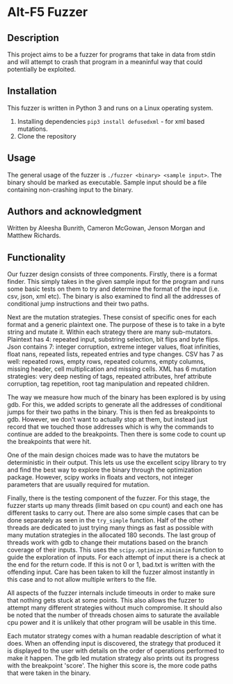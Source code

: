 # Alt-F5 Fuzzer

## Description
This project aims to be a fuzzer for programs that take in data from stdin and
will attempt to crash that program in a meaninful way that could potentially be
exploited.

## Installation
This fuzzer is written in Python 3 and runs on a Linux operating system.

1. Installing dependencies
   `pip3 install defusedxml` - for xml based mutations.
2. Clone the repository

## Usage
The general usage of the fuzzer is `./fuzzer <binary> <sample input>`. The binary
should be marked as executable. Sample input should be a file containing non-crashing
input to the binary.

## Authors and acknowledgment
Written by Aleesha Bunrith, Cameron McGowan, Jenson Morgan and Matthew Richards.

## Functionality
Our fuzzer design consists of three components. Firstly, there is a format finder. This simply takes in the given sample input for the program and runs some basic tests on them to try and determine the format of the input (i.e. csv, json, xml etc). The binary is also examined to find all the addresses of conditional jump instructions and their two paths. 

Next are the mutation strategies. These consist of specific ones for each format and a generic plaintext one. The purpose of these is to take in a byte string and mutate it. Within each strategy there are many sub-mutators. Plaintext has 4: repeated input, substring selection, bit flips and byte flips. Json contains 7: integer corruption, extreme integer values, float infinities, float nans, repeated lists, repeated entries and type changes. CSV has 7 as well: repeated rows, empty rows, repeated columns, empty columns, missing header, cell multiplication and missing cells. XML has 6 mutation strategies: very deep nesting of tags, repeated attributes, href attribute corruption, tag repetition, root tag manipulation and repeated children.

The way we measure how much of the binary has been explored is by using gdb. For this, we added scripts to generate all the addresses of conditional jumps for their two paths in the binary. This is then fed as breakpoints to gdb. However, we don't want to actually stop at them, but instead just record that we touched those addresses which is why the commands to continue are added to the breakpoints. Then there is some code to count up the breakpoints that were hit.

One of the main design choices made was to have the mutators be deterministic in their output. This lets us use the excellent scipy library to try and find the best way to explore the binary through the optimization package. However, scipy works in floats and vectors, not integer parameters that are usually required for mutation. 

Finally, there is the testing component of the fuzzer. For this stage, the fuzzer starts up many threads (limit based on cpu count) and each one has different tasks to carry out. There are also some simple cases that can be done separately as seen in the `try_simple` function. Half of the other threads are dedicated to just trying many things as fast as possible with many mutation strategies in the allocated 180 seconds. The last group of threads work with gdb to change their mutations based on the branch coverage of their inputs. This uses the `scipy.optimize.minimize` function to guide the exploration of inputs. For each attempt of input there is a check at the end for the return code. If this is not 0 or 1, bad.txt is written with the offending input. Care has been taken to kill the fuzzer almost instantly in this case and to not allow multiple writers to the file. 

All aspects of the fuzzer internals include timeouts in order to make sure that nothing gets stuck at some points. This also allows the fuzzer to attempt many different strategies without much compromise. It should also be noted that the number of threads chosen aims to saturate the available cpu power and it is unlikely that other program will be usable in this time. 

Each mutator strategy comes with a human readable description of what it does. When an offending input is discovered, the strategy that produced it is displayed to the user with details on the order of operations performed to make it happen. The gdb led mutation strategy also prints out its progress with the breakpoint 'score'. The higher this score is, the more code paths that were taken in the binary. 

